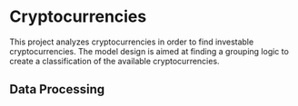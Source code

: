 # Cryptocurrencies
This project analyzes cryptocurrencies in order to find investable cryptocurrencies. The model design is aimed at finding a grouping logic to create a classification of the available cryptocurrencies.
## Data  Processing
